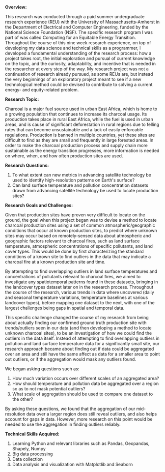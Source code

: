 **Overview:**

This research was conducted through a paid summer undergraduate research experience (REU) with the University of Massachusetts-Amherst in the Department of Electrical and Computer Engineering, funded by the National Science Foundation (NSF). The specific research program I was part of was called Computing for an Equitable Energy Transition. 
Throughout the course of this nine week research experience, on top of developing my data science and technical skills as a programmer, I developed a fundamental understanding of the research process: how a project takes root, the initial exploration and pursual of current knowledge on the topic, and the curiosity, adaptability, and incentive that is needed in the researcher at every step of the way. My research project was not a continuation of research already pursued, as some REUs are, but instead the very beginnings of an exploratory project meant to see if a new technological method could be devised to contribute to solving a current energy- and equity-related problem.

**Research Topic:**

Charcoal is a major fuel source used in urban East Africa, which is home to a growing population that continues to increase its charcoal usage. Its production takes place in rural East Africa, while the fuel is used in urban areas, and is cause of significant deforestation in rural regions due to felling rates that can become unsustainable and a lack of easily enforcable regulations. Production is banned in multiple countries, yet these sites are difficult to find as they are small and frequently in large forested areas. In order to make the charcoal production process and supply chain more sustainable as the energy transition progresses, more information is needed on where, when, and how often production sites are used.

**Research Questions:**

1. To what extent can new metrics in advancing satellite technology be used to identify high-resolution patterns on Earth's surface?
2. Can land surface temperature and pollution concentration datasets drawn from advancing satellite technology be used to locate production sites?

**Research Goals and Challenges:**

Given that production sites have proven very difficult to locate on the ground, the goal when this project began was to devise a method to locate charcoal production sites using a set of common atmospheric/geographic conditions that occur at known production sites, to predict where unknown sites may occur based on remotely-sensed data about atmospheric and geographic factors relevant to charcoal fires, such as land surface temperature, atmospheric concentrations of specific pollutants, and land cover types. This would be done by first characterizing the standard conditions of a known site to find outliers in the data that may indicate a charcoal fire at a known production site and time.

By attempting to find overlapping outliers in land surface temperatures and concentrations of pollutants relevant to charcoal fires, we aimed to investigate any spatiotemporal patterns found in these datasets, bringing in the landcover types dataset later on in the research process. Throughout the course of the research, various trends in data where uncovered (daily and seasonal temperature variations, temperature baselines at various landcover types), before mapping one dataset to the next, with one of the largest challenges being gaps in spatial and temporal data. 

This specific challenge changed the course of my research from being about actually finding our confirmed ground truth production site with trends/outliers seen in our data (and then developing a method to locate unknown charcoal sites), to be an investigation of how we could find the outliers in the data itself. Instead of attempting to find overlapping outliers in pollution and land surface temperature data for a significantly small site, our research approach became about finding out if data could be aggregated over an area and still have the same affect as data for a smaller area to point out outliers, or if the aggregation would mask any outliers found. 

We began asking questions such as: 
1. How much variation occurs over different scales of an aggregated area?
2. How should temperature and pollution data be aggregated over a region so as to not mask potential outliers? 
3. What scale of aggregation should be used to compare one dataset to the other?

By asking these questions, we found that the aggregation of our mid-resolution data over a larger region does still reveal outliers, and also helps account for gaps in data. However, more research on this point would be needed to use the aggregation in finding outliers reliably.

**Technical Skills Acquired:**
1. Learning Python and relevant libraries such as Pandas, Geopandas, Shapely, Numpy
2. Big data processing
3. Data collection
4. Data analysis and visualization with Matplotlib and Seaborn
